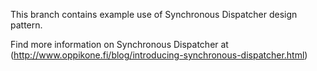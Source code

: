 This branch contains example use of Synchronous Dispatcher design pattern.

Find more information on Synchronous Dispatcher at (http://www.oppikone.fi/blog/introducing-synchronous-dispatcher.html)


